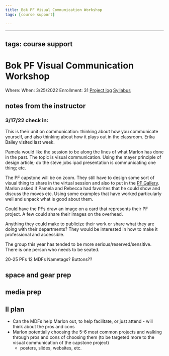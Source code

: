 ```yaml
---
title: Bok PF Visual Communication Workshop
tags: [course support]

---
```


---
tags: course support
---
# Bok PF Visual Communication Workshop

Where:
When: 3/25/2022
Enrollment: 31
[Project log]()
[Syllabus]()

## notes from the instructor
### 3/17/22 check in: 
This is their unit on communication: thinking about how you communicate yourself, and also thinking about how it plays out in the classroom. Erika Bailey visited last week. 

Pamela would like the session to be along the lines of what Marlon has done in the past. The topic is visual communication. Using the mayer principle of design article; do the steve jobs ipad presentation is communicating one thing; etc. 

The PF capstone will be on zoom. They still have to design some sort of visual thing to share in the virtual session and also to put in the [PF Gallery](https://bokcenter.harvard.edu/pedagogy-fellows-capstone-gallery). Marlon asked if Pamela and Rebecca had favorites that he could show and discuss the moves etc. Using some examples that have worked particularly well and unpack what is good about them.

Could have the PFs draw an image on a card that represents their PF project. A few could share their images on the overhead.

Anything they could make to publicize their work or share what they are doing with their departments? They would be interested in how to make it professional and accessible.

The group this year has tended to be more serious/reserved/sensitive. There is one person who needs to be seated.

20-25 PFs
12 MDFs
Nametags? Buttons??

## space and gear prep
## media prep
## ll plan
- Can the MDFs help Marlon out, to help facilitate, or just attend - will think about the pros and cons
- Marlon potentially choosing the 5-6 most common projects and walking through pros and cons of choosing them (to be targeted more to the visual communication of the capstone project)
    - posters, slides, websites, etc.
